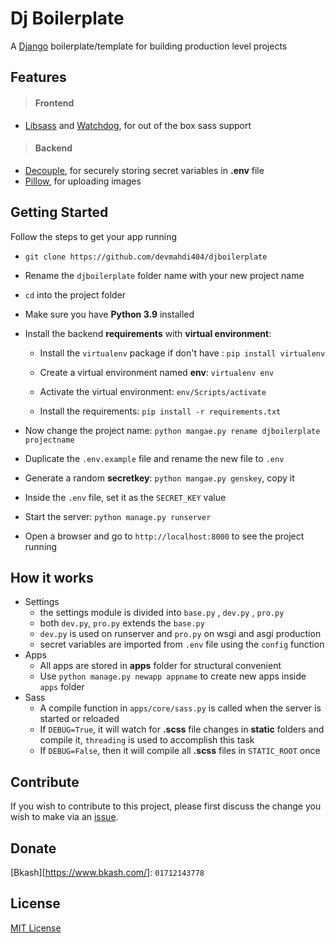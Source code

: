 # Dj Boilerplate
A [Django](https://www.djangoproject.com/) boilerplate/template for building production level projects

## Features
> #### Frontend

- [Libsass](https://pypi.org/project/Pillow/) and [Watchdog](https://pypi.org/project/libsass/), for out of the box sass support

> #### Backend

- [Decouple](https://pypi.org/project/python-decouple/), for securely storing secret variables in **.env** file
- [Pillow](https://pypi.org/project/Pillow/), for uploading images

## Getting Started

Follow the steps to get your app running

- `git clone https://github.com/devmahdi404/djboilerplate` 
- Rename the `djboilerplate` folder name with your new project name
- `cd` into the project folder
- Make sure you have **Python 3.9** installed
- Install the backend **requirements** with **virtual environment**:

  - Install the `virtualenv` package if don't have :  `pip install virtualenv`

  - Create a virtual environment named **env**: `virtualenv env`

  - Activate the virtual environment: `env/Scripts/activate`

  - Install the requirements: `pip install -r requirements.txt`
- Now change the project name: `python mangae.py rename djboilerplate projectname`
- Duplicate the `.env.example` file and rename the new file to `.env`
- Generate a random **secretkey**: `python mangae.py genskey`, copy it
- Inside the `.env` file, set it as the `SECRET_KEY` value
- Start the server: `python manage.py runserver`
- Open a browser and go to `http://localhost:8000` to see the project running

## How it works

- Settings
  - the settings module is divided into `base.py` , `dev.py` , `pro.py`
  - both `dev.py`, `pro.py` extends the `base.py`
  - `dev.py` is used on runserver and `pro.py` on wsgi and asgi production
  - secret variables are imported from `.env` file using the `config` function
- Apps
  - All apps are stored in **apps** folder for structural convenient
  - Use `python manage.py newapp appname` to create new apps inside `apps` folder
- Sass
  - A compile function in `apps/core/sass.py` is called when the server is started or reloaded
  - If `DEBUG=True`, it will watch for **.scss** file changes in **static** folders and compile it, `threading` is used to accomplish this task
  - If `DEBUG=False`, then it will compile all **.scss** files in `STATIC_ROOT`  once

## Contribute
If you wish to contribute to this project, please first discuss the change you wish to make via an [issue](https://github.com/devmahdi404/djboilerplate/issues).

## Donate
[Bkash][https://www.bkash.com/]: `01712143778`

## License
[MIT License](LICENSE)

